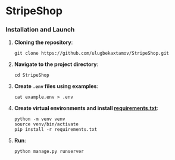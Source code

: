 # StripeShop

### Installation and Launch

1. **Cloning the repository**:
    ```
    git clone https://github.com/ulugbekaxtamov/StripeShop.git
    ```

2. **Navigate to the project directory**:
    ```
    cd StripeShop
    ```

3. **Create `.env` files using examples**:
    ```
    cat example.env > .env
    ```

4. **Create virtual environments  and install  [requirements.txt](requirements.txt)**:
    ```
    python -m venv venv
    source venv/bin/activate
    pip install -r requirements.txt
    ```
5. **Run**:
    ```
    python manage.py runserver
    ```